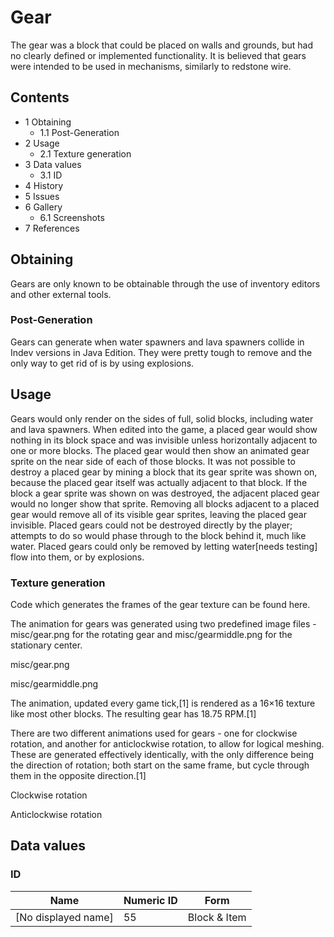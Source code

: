 # Gear
The gear was a block that could be placed on walls and grounds, but had no clearly defined or implemented functionality. It is believed that gears were intended to be used in mechanisms, similarly to redstone wire. 

## Contents
- 1 Obtaining
	- 1.1 Post-Generation
- 2 Usage
	- 2.1 Texture generation
- 3 Data values
	- 3.1 ID
- 4 History
- 5 Issues
- 6 Gallery
	- 6.1 Screenshots
- 7 References

## Obtaining
Gears are only known to be obtainable through the use of inventory editors and other external tools.

### Post-Generation
Gears can generate when water spawners and lava spawners collide in Indev versions in Java Edition. They were pretty tough to remove and the only way to get rid of is by using explosions.

## Usage
Gears would only render on the sides of full, solid blocks, including water and lava spawners.
When edited into the game, a placed gear would show nothing in its block space and was invisible unless horizontally adjacent to one or more blocks. The placed gear would then show an animated gear sprite on the near side of each of those blocks. It was not possible to destroy a placed gear by mining a block that its gear sprite was shown on, because the placed gear itself was actually adjacent to that block. If the block a gear sprite was shown on was destroyed, the adjacent placed gear would no longer show that sprite. Removing all blocks adjacent to a placed gear would remove all of its visible gear sprites, leaving the placed gear invisible. Placed gears could not be destroyed directly by the player; attempts to do so would phase through to the block behind it, much like water. Placed gears could only be removed by letting water[needs testing] flow into them, or by explosions.

### Texture generation
Code which generates the frames of the gear texture can be found here.

The animation for gears was generated using two predefined image files - misc/gear.png for the rotating gear and misc/gearmiddle.png for the stationary center.






misc/gear.png






misc/gearmiddle.png





The animation, updated every game tick,[1] is rendered as a 16×16 texture like most other blocks. The resulting gear has 18.75 RPM.[1]

There are two different animations used for gears - one for clockwise rotation, and another for anticlockwise rotation, to allow for logical meshing. These are generated effectively identically, with the only difference being the direction of rotation; both start on the same frame, but cycle through them in the opposite direction.[1]






Clockwise rotation






Anticlockwise rotation





## Data values
### ID
| Name                | Numeric ID | Form         |
|---------------------|------------|--------------|
| [No displayed name] | 55         | Block & Item |

